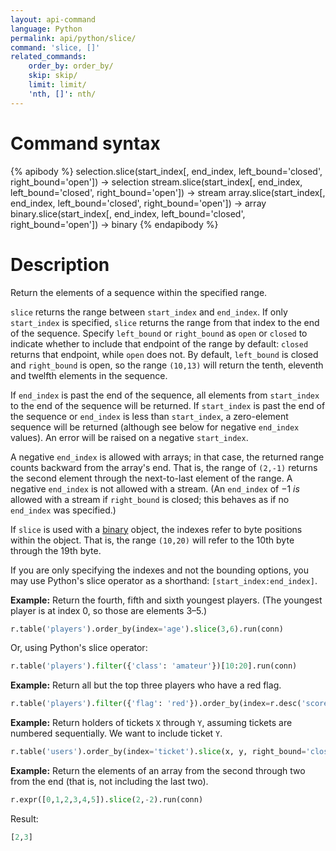 ```yaml
---
layout: api-command
language: Python
permalink: api/python/slice/
command: 'slice, []'
related_commands:
    order_by: order_by/
    skip: skip/
    limit: limit/
    'nth, []': nth/
---
```


# Command syntax #

{% apibody %}
selection.slice(start_index[, end_index, left_bound='closed', right_bound='open']) &rarr; selection
stream.slice(start_index[, end_index, left_bound='closed', right_bound='open']) &rarr; stream
array.slice(start_index[, end_index, left_bound='closed', right_bound='open']) &rarr; array
binary.slice(start_index[, end_index, left_bound='closed', right_bound='open']) &rarr; binary
{% endapibody %}

# Description #

Return the elements of a sequence within the specified range.

`slice` returns the range between `start_index` and `end_index`. If only `start_index` is specified, `slice` returns the range from that index to the end of the sequence. Specify `left_bound` or `right_bound` as `open` or `closed` to indicate whether to include that endpoint of the range by default: `closed` returns that endpoint, while `open` does not. By default, `left_bound` is closed and `right_bound` is open, so the range `(10,13)` will return the tenth, eleventh and twelfth elements in the sequence.

If `end_index` is past the end of the sequence, all elements from `start_index` to the end of the sequence will be returned. If `start_index` is past the end of the sequence or `end_index` is less than `start_index`, a zero-element sequence will be returned (although see below for negative `end_index` values). An error will be raised on a negative `start_index`.

A negative `end_index` is allowed with arrays; in that case, the returned range counts backward from the array's end. That is, the range of `(2,-1)` returns the second element through the next-to-last element of the range. A negative `end_index` is not allowed with a stream. (An `end_index` of &minus;1 *is* allowed with a stream if `right_bound` is closed; this behaves as if no `end_index` was specified.)

If `slice` is used with a [binary](/api/python/binary) object, the indexes refer to byte positions within the object. That is, the range `(10,20)` will refer to the 10th byte through the 19th byte.

If you are only specifying the indexes and not the bounding options, you may use Python's slice operator as a shorthand: `[start_index:end_index]`.

**Example:** Return the fourth, fifth and sixth youngest players. (The youngest player is at index 0, so those are elements 3&ndash;5.)

```py
r.table('players').order_by(index='age').slice(3,6).run(conn)
```

Or, using Python's slice operator:

```py
r.table('players').filter({'class': 'amateur'})[10:20].run(conn)
```

**Example:** Return all but the top three players who have a red flag.

```py
r.table('players').filter({'flag': 'red'}).order_by(index=r.desc('score')).slice(3).run(conn)
```

**Example:** Return holders of tickets `X` through `Y`, assuming tickets are numbered sequentially. We want to include ticket `Y`.

```py
r.table('users').order_by(index='ticket').slice(x, y, right_bound='closed').run(conn)
```

**Example:** Return the elements of an array from the second through two from the end (that is, not including the last two).

```py
r.expr([0,1,2,3,4,5]).slice(2,-2).run(conn)
```

Result:

```py
[2,3]
```
